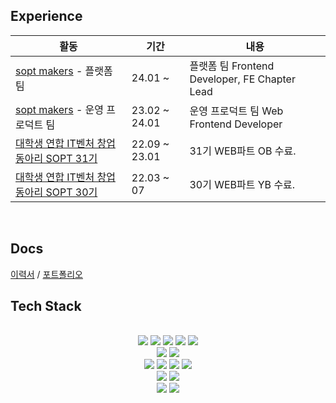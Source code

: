  ## Experience

|활동|기간|내용|
|-----|---|---|
|<a href="https://makers.sopt.org/">sopt makers</a> - 플랫폼 팀|24.01 ~ | 플랫폼 팀 Frontend Developer, FE Chapter Lead |
|<a href="https://makers.sopt.org/">sopt makers</a> - 운영 프로덕트 팀|23.02 ~ 24.01| 운영 프로덕트 팀 Web Frontend Developer |
|<a href="http://sopt.org/wp/">대학생 연합 IT벤처 창업 동아리 SOPT 31기</a>|22.09 ~ 23.01| 31기 WEB파트 OB 수료.
|<a href="http://sopt.org/wp/">대학생 연합 IT벤처 창업 동아리 SOPT 30기</a>|22.03 ~ 07| 30기 WEB파트 YB 수료.
<br />

## Docs
<a href="https://hyeongkyeom-kim.notion.site/14bf2f1361364b1c873768896b757148">이력서</a> / <a href="https://hyeongkyeom-kim.notion.site/57aa21bcdda84933908dd667839ed049?pvs=74">포트폴리오</a>
<br />

 ## Tech Stack
 <br/>
 <div align=center> 
 <img src="https://img.shields.io/badge/HTML5-e34f26?style=flat-square&logo=html5&logoColor=white"/></a>
<img src="https://img.shields.io/badge/CSS3-1572B6?style=flat-square&logo=css3&logoColor=white"/></a>
 <img src="https://img.shields.io/badge/JavaScript-f7df1e?style=flat-square&logo=javascript&logoColor=white"/>
 <img src="https://img.shields.io/badge/TypeScript-3776AB?style=flat-square&logo=Typescript&logoColor=white"/>
 <img src="https://img.shields.io/badge/Python-3776AB?style=flat-square&logo=Python&logoColor=white"/>
 <br/>
<img src="https://img.shields.io/badge/React-61DAFB?style=flat-square&logo=React&logoColor=white"/>
 <img src="https://img.shields.io/badge/Next.js-black?style=flat-square&logo=Next.js&logoColor=white"/>
 <br/>
  <img src="https://img.shields.io/badge/Recoil-3578e5?style=flat-square&logo=React&logoColor=white"/>
  <img src="https://img.shields.io/badge/React Query-FF4154?style=flat-square&logo=ReactQuery&logoColor=white"/>
 <img src="https://img.shields.io/badge/styled components-FE5196?style=flat-square&logo=styled-components&logoColor=white"/>
  <img src="https://img.shields.io/badge/tailwindCSS-06B6D4?style=flat-square&logo=tailwindCSS&logoColor=white"/>
<br>
<img src="https://img.shields.io/badge/Git-F05032?style=flat-square&logo=Git&logoColor=white"/>
<img src="https://img.shields.io/badge/GitHub-181717?style=flat-square&logo=GitHub&logoColor=white"/>
<br> 
<img src="https://img.shields.io/badge/Notion-black?style=flat-square&logo=Notion&logoColor=white">
<img src="https://img.shields.io/badge/Slack-4A154B?style=flat-square&logo=Slack&logoColor=white">

<br/>
<br/>
<br/>
<br/>
</div>

